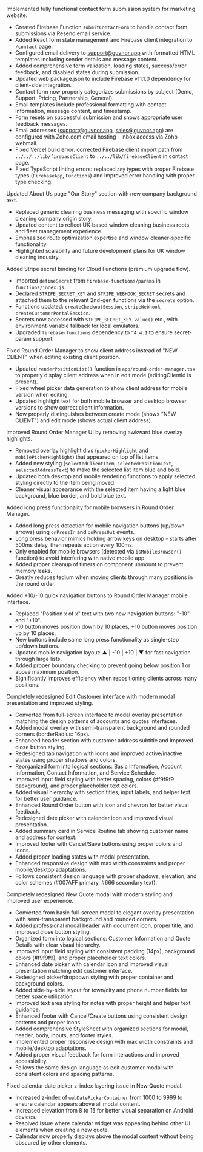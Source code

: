 Implemented fully functional contact form submission system for marketing website.

- Created Firebase Function `submitContactForm` to handle contact form submissions via Resend email service.
- Added React form state management and Firebase client integration to `/contact` page.
- Configured email delivery to support@guvnor.app with formatted HTML templates including sender details and message content.
- Added comprehensive form validation, loading states, success/error feedback, and disabled states during submission.
- Updated web package.json to include Firebase v11.1.0 dependency for client-side integration.
- Contact form now properly categorizes submissions by subject (Demo, Support, Pricing, Partnership, General).
- Email templates include professional formatting with contact information, message content, and timestamp.
- Form resets on successful submission and shows appropriate user feedback messages.
- Email addresses (support@guvnor.app, sales@guvnor.app) are configured with Zoho.com email hosting - inbox access via Zoho webmail.
- Fixed Vercel build error: corrected Firebase client import path from `../../../lib/firebaseClient` to `../../lib/firebaseClient` in contact page.
- Fixed TypeScript linting errors: replaced `any` types with proper Firebase types (`FirebaseApp`, `Functions`) and improved error handling with proper type checking.

Updated About Us page "Our Story" section with new company background text.

- Replaced generic cleaning business messaging with specific window cleaning company origin story.
- Updated content to reflect UK-based window cleaning business roots and fleet management experience.
- Emphasized route optimization expertise and window cleaner-specific functionality.
- Highlighted scalability and future development plans for UK window cleaning industry.

Added Stripe secret binding for Cloud Functions (premium upgrade flow).

- Imported `defineSecret` from `firebase-functions/params` in `functions/index.js`.
- Declared `STRIPE_SECRET_KEY` and `STRIPE_WEBHOOK_SECRET` secrets and attached them to the relevant 2nd-gen functions via the `secrets` option.
- Functions updated: `createCheckoutSession`, `stripeWebhook`, `createCustomerPortalSession`.
- Secrets now accessed with `STRIPE_SECRET_KEY.value()` etc., with environment-variable fallback for local emulators.
- Upgraded `firebase-functions` dependency to `^4.4.1` to ensure secret-param support.

Fixed Round Order Manager to show client address instead of "NEW CLIENT" when editing existing client position.

- Updated `renderPositionList()` function in `app/round-order-manager.tsx` to properly display client address when in edit mode (editingClientId is present).
- Fixed wheel picker data generation to show client address for mobile version when editing.
- Updated highlight text for both mobile browser and desktop browser versions to show correct client information.
- Now properly distinguishes between create mode (shows "NEW CLIENT") and edit mode (shows actual client address).

Improved Round Order Manager UI by removing awkward blue overlay highlights.

- Removed overlay highlight divs (`pickerHighlight` and `mobilePickerHighlight`) that appeared on top of list items.
- Added new styling (`selectedClientItem`, `selectedPositionText`, `selectedAddressText`) to make the selected list item blue and bold.
- Updated both desktop and mobile rendering functions to apply selected styling directly to the item being moved.
- Cleaner visual appearance with the selected item having a light blue background, blue border, and bold blue text.

Added long press functionality for mobile browsers in Round Order Manager.

- Added long press detection for mobile navigation buttons (up/down arrows) using `onPressIn` and `onPressOut` events.
- Long press behavior mimics holding arrow keys on desktop - starts after 500ms delay, then repeats action every 100ms.
- Only enabled for mobile browsers (detected via `isMobileBrowser()` function) to avoid interfering with native mobile app.
- Added proper cleanup of timers on component unmount to prevent memory leaks.
- Greatly reduces tedium when moving clients through many positions in the round order.

Added +10/-10 quick navigation buttons to Round Order Manager mobile interface.

- Replaced "Position x of x" text with two new navigation buttons: "-10" and "+10".
- -10 button moves position down by 10 places, +10 button moves position up by 10 places.
- New buttons include same long press functionality as single-step up/down buttons.
- Updated mobile navigation layout: ▲ | -10 | +10 | ▼ for fast navigation through large lists.
- Added proper boundary checking to prevent going below position 1 or above maximum position.
- Significantly improves efficiency when repositioning clients across many positions.

Completely redesigned Edit Customer interface with modern modal presentation and improved styling.

- Converted from full-screen interface to modal overlay presentation matching the design patterns of accounts and quotes interfaces.
- Added modal overlay with semi-transparent background and rounded corners (borderRadius: 16px).
- Enhanced header section with customer address subtitle and improved close button styling.
- Redesigned tab navigation with icons and improved active/inactive states using proper shadows and colors.
- Reorganized form into logical sections: Basic Information, Account Information, Contact Information, and Service Schedule.
- Improved input field styling with better spacing, colors (#f9f9f9 background), and proper placeholder text colors.
- Added visual hierarchy with section titles, input labels, and helper text for better user guidance.
- Enhanced Round Order button with icon and chevron for better visual feedback.
- Redesigned date picker with calendar icon and improved visual presentation.
- Added summary card in Service Routine tab showing customer name and address for context.
- Improved footer with Cancel/Save buttons using proper colors and icons.
- Added proper loading states with modal presentation.
- Enhanced responsive design with max width constraints and proper mobile/desktop adaptations.
- Follows consistent design language with proper shadows, elevation, and color schemes (#007AFF primary, #666 secondary text).

Completely redesigned New Quote modal with modern styling and improved user experience.

- Converted from basic full-screen modal to elegant overlay presentation with semi-transparent background and rounded corners.
- Added professional modal header with document icon, proper title, and improved close button styling.
- Organized form into logical sections: Customer Information and Quote Details with clear visual hierarchy.
- Improved input field styling with consistent padding (14px), background colors (#f9f9f9), and proper placeholder text colors.
- Enhanced date picker with calendar icon and improved visual presentation matching edit customer interface.
- Redesigned picker/dropdown styling with proper container and background colors.
- Added side-by-side layout for town/city and phone number fields for better space utilization.
- Improved text area styling for notes with proper height and helper text guidance.
- Enhanced footer with Cancel/Create buttons using consistent design patterns and proper icons.
- Added comprehensive StyleSheet with organized sections for modal, header, body, inputs, and footer styles.
- Implemented proper responsive design with max width constraints and mobile/desktop adaptations.
- Added proper visual feedback for form interactions and improved accessibility.
- Follows the same design language as edit customer modal with consistent colors and spacing patterns.

Fixed calendar date picker z-index layering issue in New Quote modal.

- Increased z-index of `webDatePickerContainer` from 1000 to 9999 to ensure calendar appears above all modal content.
- Increased elevation from 8 to 15 for better visual separation on Android devices.
- Resolved issue where calendar widget was appearing behind other UI elements when creating a new quote.
- Calendar now properly displays above the modal content without being obscured by other elements. 